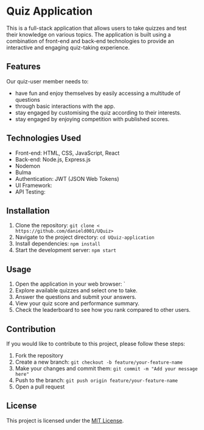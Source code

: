 # Quiz Application

This is a full-stack application that allows users to take quizzes and test their knowledge on various topics. The application is built using a combination of front-end and back-end technologies to provide an interactive and engaging quiz-taking experience.

## Features
Our quiz-user member needs to:
- have fun and enjoy themselves by easily accessing a multitude of questions 
- through basic interactions with the app.
- stay engaged by customising the quiz according to their interests.
- stay engaged by enjoying competition with published scores.




## Technologies Used

- Front-end: HTML, CSS, JavaScript, React
- Back-end: Node.js, Express.js
- Nodemon
- Bulma 
- Authentication: JWT (JSON Web Tokens)
- UI Framework: 
- API Testing: 

## Installation

1. Clone the repository: `git clone < https://github.com/danield001/UQuiz>`
2. Navigate to the project directory: `cd UQuiz-application`
3. Install dependencies: `npm install`
4. Start the development server: `npm start`

## Usage

1. Open the application in your web browser: `
3. Explore available quizzes and select one to take.
4. Answer the questions and submit your answers.
5. View your quiz score and performance summary.
6. Check the leaderboard to see how you rank compared to other users.

## Contribution

If you would like to contribute to this project, please follow these steps:

1. Fork the repository
2. Create a new branch: `git checkout -b feature/your-feature-name`
3. Make your changes and commit them: `git commit -m "Add your message here"`
4. Push to the branch: `git push origin feature/your-feature-name`
5. Open a pull request

## License

This project is licensed under the [MIT License](LICENSE).
